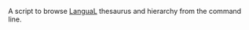 A script to browse [LanguaL](http://www.langual.org/langual_thesaurus.asp?termid=A0361&openstr=00000) thesaurus and hierarchy from the command line.
